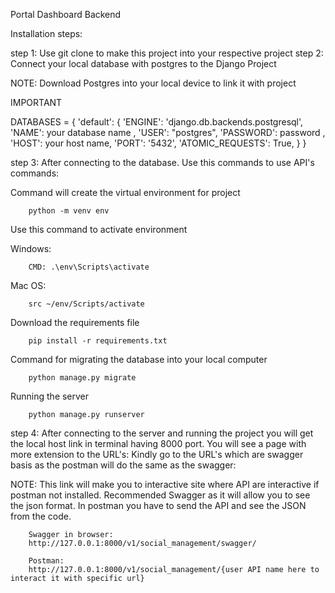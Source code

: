 Portal Dashboard Backend



Installation steps:

step 1: Use git clone to make this project into your respective project
step 2: Connect your local database with postgres to the Django Project 

NOTE: Download Postgres into your local device to link it with project

IMPORTANT

DATABASES = {
    'default': {
        'ENGINE': 'django.db.backends.postgresql',
        'NAME': your database name ,
        'USER': "postgres",
        'PASSWORD': password ,
        'HOST': your host name,
        'PORT': '5432',
        'ATOMIC_REQUESTS': True,
    }
}

step 3: After connecting to the database. Use this commands to use API's commands:

Command will create the virtual environment for project

        python -m venv env

Use this command to activate environment

Windows:

        CMD: .\env\Scripts\activate

Mac OS:

        src ~/env/Scripts/activate

Download the requirements file
        
        pip install -r requirements.txt

Command for migrating the database into your local computer

        python manage.py migrate

Running the server

        python manage.py runserver

step 4: After connecting to the server and running the project you will get the local host link in terminal having 8000 port.
You will see a page with more extension to the URL's: 
Kindly go to the URL's which are swagger basis as the postman will do the same as the swagger:

NOTE: This link will make you to interactive site where API are interactive if postman not installed.
Recommended Swagger as it will allow you to see the json format. In postman you have to send 
the API and see the JSON from the code.
        
        Swagger in browser: 
        http://127.0.0.1:8000/v1/social_management/swagger/
        
        Postman: 
        http://127.0.0.1:8000/v1/social_management/{user API name here to interact it with specific url}
